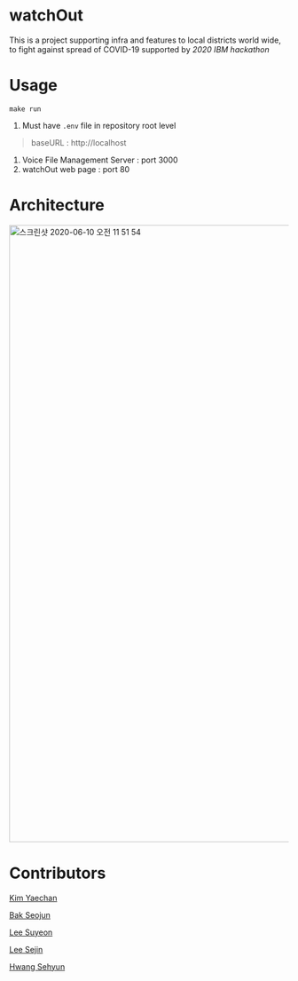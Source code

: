 # watchOut
This is a project supporting infra and features to local districts world wide, to fight against spread of COVID-19 supported by *2020 IBM hackathon*

# Usage

```
make run
```

1. Must have ```.env``` file in repository root level

> baseURL : http://localhost
1. Voice File Management Server : port 3000
2. watchOut web page : port 80

# Architecture
<img width="1112" alt="스크린샷 2020-06-10 오전 11 51 54" src="https://user-images.githubusercontent.com/48001093/84221739-e4857780-ab10-11ea-81e9-e7b88c24f8bb.png">

# Contributors
[Kim Yaechan](https://github.com/LukeKim32)

[Bak Seojun](https://github.com/bakseo3060)

[Lee Suyeon](https://github.com/suyeon0506)

[Lee Sejin](https://github.com/sjlee2016)

[Hwang Sehyun](https://github.com/hwangse)
